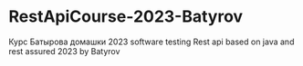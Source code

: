 # RestApiCourse-2023-Batyrov
Курс  Батырова домашки 2023 software testing
Rest api based on java and rest assured 2023 by Batyrov

